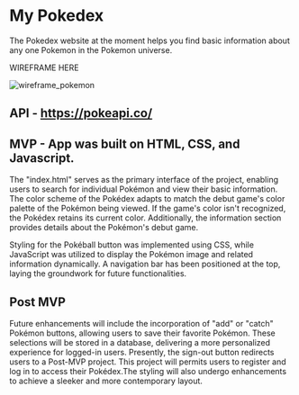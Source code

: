 # My Pokedex


The Pokedex website at the moment helps you find basic information about any one Pokemon in the Pokemon universe. 

WIREFRAME HERE

![wireframe_pokemon](https://github.com/afelixj89/afelixj89.github.io/assets/90149052/55843c1f-8163-40f0-a740-289128298347)



## API - https://pokeapi.co/


## MVP - App was built on HTML, CSS, and Javascript. 

The "index.html" serves as the primary interface of the project, enabling users to search for individual Pokémon and view their basic information. The color scheme of the Pokédex adapts to match the debut game's color palette of the Pokémon being viewed. If the game's color isn't recognized, the Pokédex retains its current color. Additionally, the information section provides details about the Pokémon's debut game.

Styling for the Pokéball button was implemented using CSS, while JavaScript was utilized to display the Pokémon image and related information dynamically. A navigation bar has been positioned at the top, laying the groundwork for future functionalities.

## Post MVP 

Future enhancements will include the incorporation of "add" or "catch" Pokémon buttons, allowing users to save their favorite Pokémon. These selections will be stored in a database, delivering a more personalized experience for logged-in users. Presently, the sign-out button redirects users to a Post-MVP project. This project will permits users to register and log in to access their Pokédex.The styling will also undergo enhancements to achieve a sleeker and more contemporary layout.


